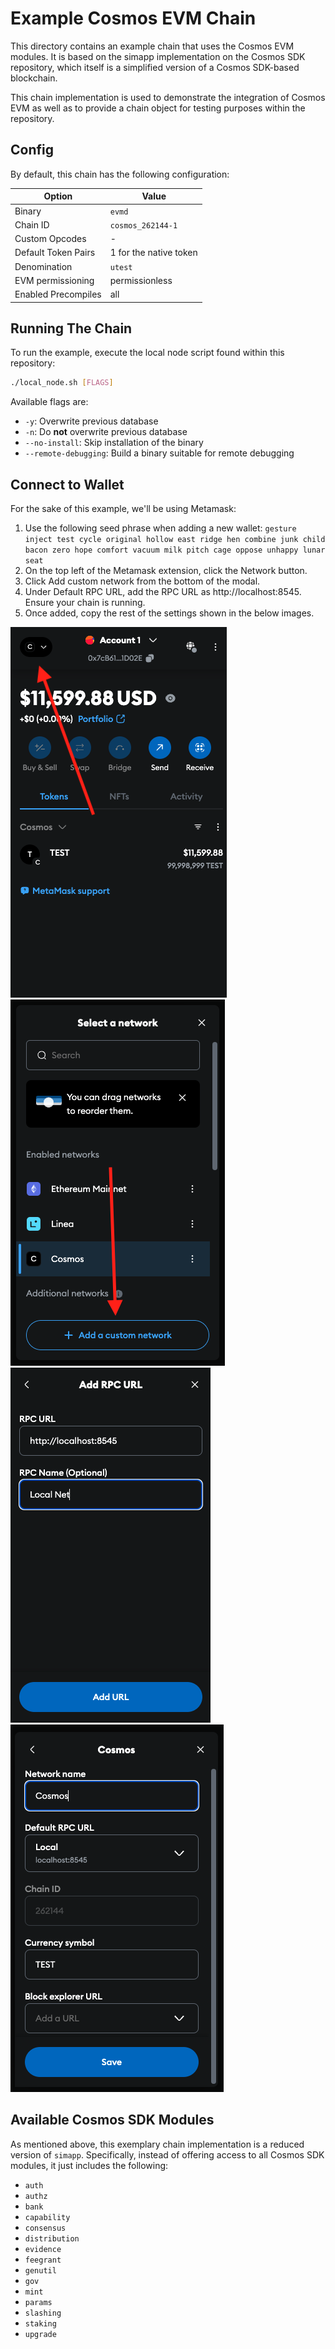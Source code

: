# Example Cosmos EVM Chain

This directory contains an example chain that uses the Cosmos EVM modules.
It is based on the simapp implementation on the Cosmos SDK repository,
which itself is a simplified version of a Cosmos SDK-based blockchain.

This chain implementation is used to demonstrate the integration of Cosmos EVM
as well as to provide a chain object for testing purposes within the repository.

## Config

By default, this chain has the following configuration:

| Option              | Value                  |
|---------------------|------------------------|
| Binary              | `evmd`                  |
| Chain ID            | `cosmos_262144-1`      |
| Custom Opcodes      | -                      |
| Default Token Pairs | 1 for the native token |
| Denomination        | `utest`                |
| EVM permissioning   | permissionless         |
| Enabled Precompiles | all                    |


## Running The Chain

To run the example, execute the local node script found within this repository:

```bash
./local_node.sh [FLAGS]
```

Available flags are:

- `-y`: Overwrite previous database
- `-n`: Do **not** overwrite previous database
- `--no-install`: Skip installation of the binary
- `--remote-debugging`: Build a binary suitable for remote debugging

## Connect to Wallet

For the sake of this example, we'll be using Metamask:

1. Use the following seed phrase when adding a new wallet: ```gesture inject test cycle original hollow east ridge hen combine junk child bacon zero hope comfort vacuum milk pitch cage oppose unhappy lunar seat```
2. On the top left of the Metamask extension, click the Network button.
3. Click Add custom network from the bottom of the modal.
4. Under Default RPC URL, add the RPC URL as http://localhost:8545. Ensure your chain is running.
5. Once added, copy the rest of the settings shown in the below images.

![Button to select network](guide/networks.png "Networks Select")
![Button to add network](guide/add_network.png "Networks Add")
![RPC URL Settings](guide/rpc_url.png "RPC URL")
![Overview of required settings](guide/settings.png "Settings Overview")

## Available Cosmos SDK Modules

As mentioned above, this exemplary chain implementation is a reduced version of `simapp`.
Specifically, instead of offering access to all Cosmos SDK modules, it just includes the following:

- `auth`
- `authz`
- `bank`
- `capability`
- `consensus`
- `distribution`
- `evidence`
- `feegrant`
- `genutil`
- `gov`
- `mint`
- `params`
- `slashing`
- `staking`
- `upgrade`
